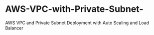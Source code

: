 # AWS-VPC-with-Private-Subnet-
AWS VPC and Private Subnet Deployment with Auto Scaling and Load Balancer
